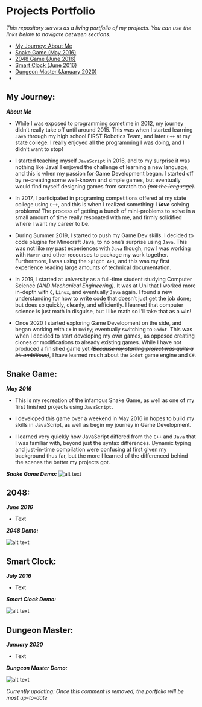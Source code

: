 <!-- ==================== Resource Links ==================== -->
[SnakeGameGif]: https://github.com/pamyjak/portfolio/blob/main/src/assets/SnakeGame.gif "Snake Game Gif"
[2048Gif]: https://github.com/pamyjak/portfolio/blob/main/src/assets/2048.gif "2048 Gif"
[SmartClockGif]: https://github.com/pamyjak/portfolio/blob/main/src/assets/RingClock.gif "Smart Clock Gif"
[DungeonMasterGif]: https://github.com/pamyjak/portfolio/blob/main/src/assets/DungeonMaster.gif "Dungeon Master Gif"

<!-- ==================== Headder ==================== -->
# Projects Portfolio
*This repository serves as a living portfolio of my projects. You can use the links below to navigate between sections.*

- [My Journey: About Me](#my-journey)
- [Snake Game (May 2016)](#snake-game)
- [2048 Game (June 2016)](#2048)
- [Smart Clock (June 2016)](#smart-clock)
- [Dungeon Master (January 2020)](#dungeon-master)
- 
<!-- ==================== My Journey ==================== -->
## **My Journey:**
***About Me***
- While I was exposed to programming sometime in 2012, my journey didn’t really take off until around 2015. This was when I started learning ```Java``` through my high school FIRST Robotics Team, and later ```C++``` at my state college. I really enjoyed all the programming I was doing, and I didn’t want to stop!

- I started teaching myself ```JavaScript``` in 2016, and to my surprise it was nothing like Java! I enjoyed the challenge of learning a new language, and this is when my passion for Game Development began. I started off by re-creating some well-known and simple games, but eventually would find myself designing games from scratch too *~~(not the language)~~*. 

- In 2017, I participated in programing competitions offered at my state college using ```C++```, and this is when I realized something: I ***love*** solving problems! The process of getting a bunch of mini-problems to solve in a small amount of time really resonated with me, and firmly solidified where I want my career to be.

- During Summer 2019, I started to push my Game Dev skills. I decided to code plugins for Minecraft Java, to no one’s surprise using ```Java```. This was not like my past experiences with ```Java``` though, now I was working with ```Maven``` and other recourses to package my work together. Furthermore, I was using the ```Spigot API```, and this was my first experience reading large amounts of technical documentation.

- In 2019, I started at university as a full-time student studying Computer Science *~~(AND Mechanical Engineering)~~*. It was at Uni that I worked more in-depth with ```C```, ```Linux```, and eventually ```Java``` again. I found a new understanding for how to write code that doesn’t just get the job done; but does so quickly, cleanly, and efficiently. I learned that computer science is just math in disguise, but I like math so I’ll take that as a win!

- Once 2020 I started exploring Game Development on the side, and began working with ```C#``` in ```Unity```; eventually switching to ```Godot```. This was when I decided to start developing my own games, as opposed creating clones or modifications to already existing games. While I have not produced a finished game yet *~~(Because my starting project was quite a bit ambitious)~~*, I have learned much about the ```Godot``` game engine and ```C#```. 

<!-- ==================== Snake Game ==================== -->
## **Snake Game:**
***May 2016***
- This is my recreation of the infamous Snake Game, as well as one of my first finished projects using ```JavaScript```.

- I developed this game over a weekend in May 2016 in hopes to build my skills in JavaScript, as well as begin my journey in Game Development.

- I learned very quickly how JavaScript differed from the ```C++``` and ```Java``` that I was familiar with, beyond just the syntax differences. Dynamic typing and just-in-time compilation were confusing at first given my background thus far, but the more I learned of the differenced behind the scenes the better my projects got.

***Snake Game Demo:***
![alt text][SnakeGameGif]

<!-- ==================== 2048 Game ==================== -->
## **2048:**
***June 2016***
- Text

***2048 Demo:***

![alt text][2048Gif]

<!-- ==================== Smart Clock ==================== -->
## **Smart Clock:**
***July 2016***
- Text

***Smart Clock Demo:***

![alt text][SmartClockGif]

<!-- ==================== Dungeon Master ==================== -->
## **Dungeon Master:**
***January 2020***
- Text

***Dungeon Master Demo:***

![alt text][DungeonMasterGif]

*Currently updating: Once this comment is removed, the portfolio will be most up-to-date*

